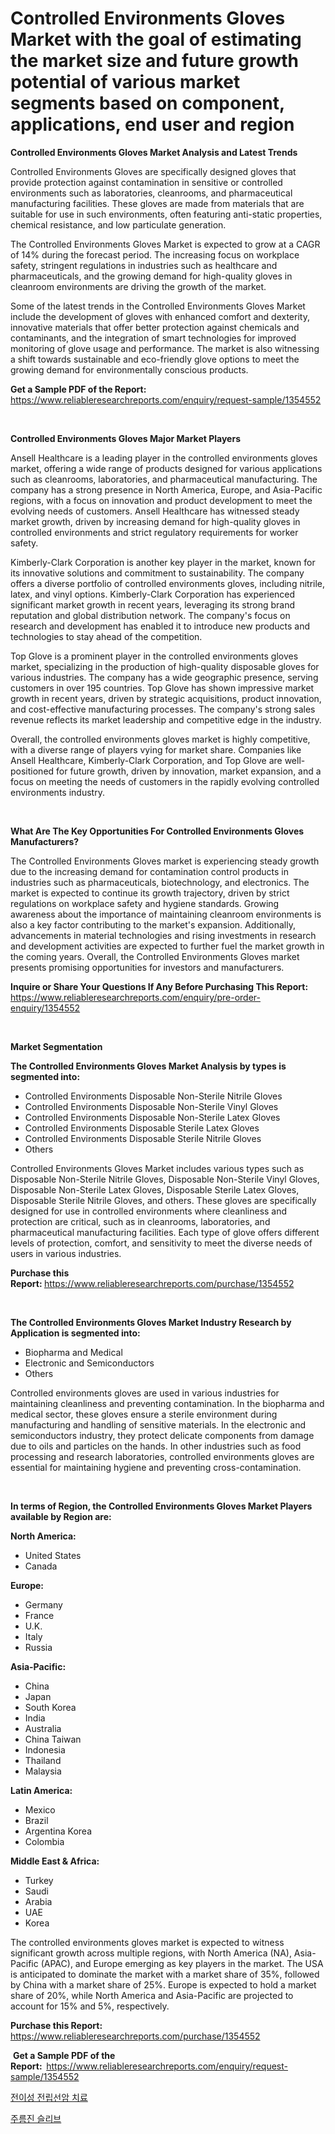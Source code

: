 <p><h1>Controlled Environments Gloves Market with the goal of estimating the market size and future growth potential of various market segments based on component, applications, end user and region</h1></p><p><strong>Controlled Environments Gloves Market Analysis and Latest Trends</strong></p>
<p><p>Controlled Environments Gloves are specifically designed gloves that provide protection against contamination in sensitive or controlled environments such as laboratories, cleanrooms, and pharmaceutical manufacturing facilities. These gloves are made from materials that are suitable for use in such environments, often featuring anti-static properties, chemical resistance, and low particulate generation.</p><p>The Controlled Environments Gloves Market is expected to grow at a CAGR of 14% during the forecast period. The increasing focus on workplace safety, stringent regulations in industries such as healthcare and pharmaceuticals, and the growing demand for high-quality gloves in cleanroom environments are driving the growth of the market. </p><p>Some of the latest trends in the Controlled Environments Gloves Market include the development of gloves with enhanced comfort and dexterity, innovative materials that offer better protection against chemicals and contaminants, and the integration of smart technologies for improved monitoring of glove usage and performance. The market is also witnessing a shift towards sustainable and eco-friendly glove options to meet the growing demand for environmentally conscious products.</p></p>
<p><strong>Get a Sample PDF of the Report:&nbsp;</strong> <a href="https://www.reliableresearchreports.com/enquiry/request-sample/1354552">https://www.reliableresearchreports.com/enquiry/request-sample/1354552</a></p>
<p>&nbsp;</p>
<p><strong>Controlled Environments Gloves Major Market Players</strong></p>
<p><p>Ansell Healthcare is a leading player in the controlled environments gloves market, offering a wide range of products designed for various applications such as cleanrooms, laboratories, and pharmaceutical manufacturing. The company has a strong presence in North America, Europe, and Asia-Pacific regions, with a focus on innovation and product development to meet the evolving needs of customers. Ansell Healthcare has witnessed steady market growth, driven by increasing demand for high-quality gloves in controlled environments and strict regulatory requirements for worker safety.</p><p>Kimberly-Clark Corporation is another key player in the market, known for its innovative solutions and commitment to sustainability. The company offers a diverse portfolio of controlled environments gloves, including nitrile, latex, and vinyl options. Kimberly-Clark Corporation has experienced significant market growth in recent years, leveraging its strong brand reputation and global distribution network. The company's focus on research and development has enabled it to introduce new products and technologies to stay ahead of the competition.</p><p>Top Glove is a prominent player in the controlled environments gloves market, specializing in the production of high-quality disposable gloves for various industries. The company has a wide geographic presence, serving customers in over 195 countries. Top Glove has shown impressive market growth in recent years, driven by strategic acquisitions, product innovation, and cost-effective manufacturing processes. The company's strong sales revenue reflects its market leadership and competitive edge in the industry.</p><p>Overall, the controlled environments gloves market is highly competitive, with a diverse range of players vying for market share. Companies like Ansell Healthcare, Kimberly-Clark Corporation, and Top Glove are well-positioned for future growth, driven by innovation, market expansion, and a focus on meeting the needs of customers in the rapidly evolving controlled environments industry.</p></p>
<p>&nbsp;</p>
<p><strong>What Are The Key Opportunities For Controlled Environments Gloves Manufacturers?</strong></p>
<p><p>The Controlled Environments Gloves market is experiencing steady growth due to the increasing demand for contamination control products in industries such as pharmaceuticals, biotechnology, and electronics. The market is expected to continue its growth trajectory, driven by strict regulations on workplace safety and hygiene standards. Growing awareness about the importance of maintaining cleanroom environments is also a key factor contributing to the market's expansion. Additionally, advancements in material technologies and rising investments in research and development activities are expected to further fuel the market growth in the coming years. Overall, the Controlled Environments Gloves market presents promising opportunities for investors and manufacturers.</p></p>
<p><strong>Inquire or Share Your Questions If Any Before Purchasing This Report:</strong> <a href="https://www.reliableresearchreports.com/enquiry/pre-order-enquiry/1354552">https://www.reliableresearchreports.com/enquiry/pre-order-enquiry/1354552</a></p>
<p>&nbsp;</p>
<p><strong>Market Segmentation</strong></p>
<p><strong>The Controlled Environments Gloves Market Analysis by types is segmented into:</strong></p>
<p><ul><li>Controlled Environments Disposable Non-Sterile Nitrile Gloves</li><li>Controlled Environments Disposable Non-Sterile Vinyl Gloves</li><li>Controlled Environments Disposable Non-Sterile Latex Gloves</li><li>Controlled Environments Disposable Sterile Latex Gloves</li><li>Controlled Environments Disposable Sterile Nitrile Gloves</li><li>Others</li></ul></p>
<p><p>Controlled Environments Gloves Market includes various types such as Disposable Non-Sterile Nitrile Gloves, Disposable Non-Sterile Vinyl Gloves, Disposable Non-Sterile Latex Gloves, Disposable Sterile Latex Gloves, Disposable Sterile Nitrile Gloves, and others. These gloves are specifically designed for use in controlled environments where cleanliness and protection are critical, such as in cleanrooms, laboratories, and pharmaceutical manufacturing facilities. Each type of glove offers different levels of protection, comfort, and sensitivity to meet the diverse needs of users in various industries.</p></p>
<p><strong>Purchase this Report:&nbsp;</strong><a href="https://www.reliableresearchreports.com/purchase/1354552">https://www.reliableresearchreports.com/purchase/1354552</a></p>
<p>&nbsp;</p>
<p><strong>The Controlled Environments Gloves Market Industry Research by Application is segmented into:</strong></p>
<p><ul><li>Biopharma and Medical</li><li>Electronic and Semiconductors</li><li>Others</li></ul></p>
<p><p>Controlled environments gloves are used in various industries for maintaining cleanliness and preventing contamination. In the biopharma and medical sector, these gloves ensure a sterile environment during manufacturing and handling of sensitive materials. In the electronic and semiconductors industry, they protect delicate components from damage due to oils and particles on the hands. In other industries such as food processing and research laboratories, controlled environments gloves are essential for maintaining hygiene and preventing cross-contamination.</p></p>
<p>&nbsp;</p>
<p><strong>In terms of Region, the Controlled Environments Gloves Market Players available by Region are:</strong></p>
<p>
    <p> <strong> North America: </strong>
        <ul>
            <li>United States</li>
            <li>Canada</li>
        </ul>
        </p> 
    <p> <strong> Europe: </strong>
        <ul>
            <li>Germany</li>
            <li>France</li>
            <li>U.K.</li>
            <li>Italy</li>
            <li>Russia</li>
        </ul>
        </p> 
    <p> <strong> Asia-Pacific: </strong>
        <ul>
            <li>China</li>
            <li>Japan</li>
            <li>South Korea</li>
            <li>India</li>
            <li>Australia</li>
            <li>China Taiwan</li>
            <li>Indonesia</li>
            <li>Thailand</li>
            <li>Malaysia</li>
        </ul>
        </p> 
    <p> <strong> Latin America: </strong>
        <ul>
            <li>Mexico</li>
            <li>Brazil</li>
            <li>Argentina Korea</li>
            <li>Colombia</li>
        </ul>
        </p> 
    <p> <strong> Middle East & Africa: </strong>
        <ul>
            <li>Turkey</li>
            <li>Saudi</li>
            <li>Arabia</li>
            <li>UAE</li>
            <li>Korea</li>
        </ul>
    </p>
    </p>
<p><p>The controlled environments gloves market is expected to witness significant growth across multiple regions, with North America (NA), Asia-Pacific (APAC), and Europe emerging as key players in the market. The USA is anticipated to dominate the market with a market share of 35%, followed by China with a market share of 25%. Europe is expected to hold a market share of 20%, while North America and Asia-Pacific are projected to account for 15% and 5%, respectively.</p></p>
<p><strong>Purchase this Report: </strong><a href="https://www.reliableresearchreports.com/purchase/1354552">https://www.reliableresearchreports.com/purchase/1354552</a></p>
<p>&nbsp;<strong>Get a Sample PDF of the Report:&nbsp;&nbsp;</strong><a href="https://www.reliableresearchreports.com/enquiry/request-sample/1354552">https://www.reliableresearchreports.com/enquiry/request-sample/1354552</a></p>
<p><strong></strong></p>
<p><p><a href="https://medium.com/@travisohan56562023/%EC%A0%84%EC%9D%B4%EC%84%B1-%EC%A0%84%EB%A6%BD%EC%84%A0%EC%95%94-%EC%B9%98%EB%A3%8C-%EC%8B%9C%EC%9E%A5-%EC%A7%80%ED%91%9C-%ED%95%B4%EB%8F%85-%EC%8B%9C%EC%9E%A5-%EC%A0%90%EC%9C%A0%EC%9C%A8-%ED%8A%B8%EB%A0%8C%EB%93%9C-%EB%B0%8F-%EC%84%B1%EC%9E%A5-%ED%8C%A8%ED%84%B4-4705402bd591">전이성 전립선암 치료</a></p><p><a href="https://github.com/rsg307664904/Market-Research-Report-List-1/blob/main/96449147543.md">주름진 슬리브</a></p></p>